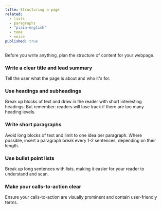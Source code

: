 ```yaml
---
title: Structuring a page
related: 
  - lists
  - paragraphs
  - "plain-english"
  - tone
  - voice
published: true
---
```


Before you write anything, plan the structure of content for your webpage.

### Write a clear title and lead summary

Tell the user what the page is about and who it's for.

### Use headings and subheadings

Break up blocks of text and draw in the reader with short interesting headings. But remember: readers will lose track if there are too many heading levels.

### Write short paragraphs

Avoid long blocks of text and limit to one idea per paragraph. Where possible, insert a paragraph break every 1-2 sentences, depending on their length.

### Use bullet point lists

Break up long sentences with lists, making it easier for your reader to understand and scan.

### Make your calls-to-action clear

Ensure your calls-to-action are visually prominent and contain user-friendly terms.